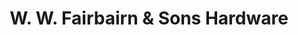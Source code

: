 ---
title: "W. W. Fairbairn & Sons Hardware"
url: /alanson/w-w-fairbairn-and-sons-hardware/
shop: hardware
---